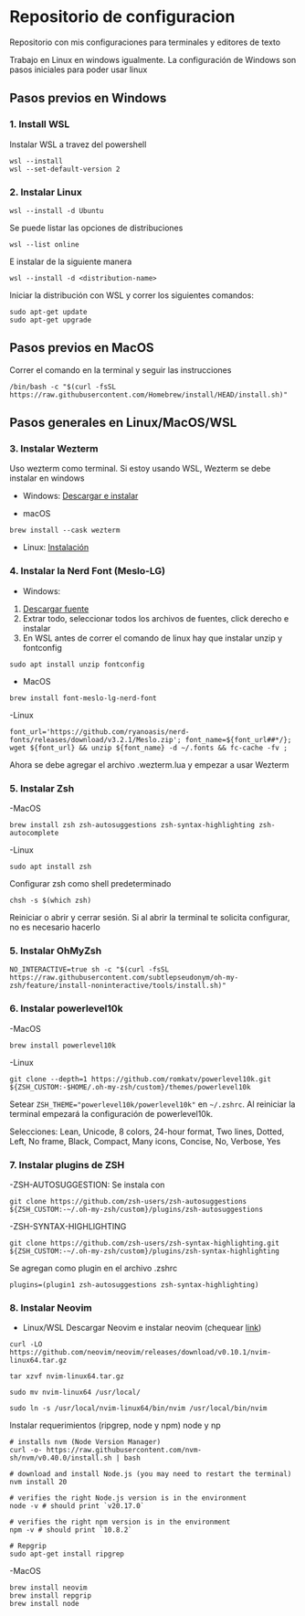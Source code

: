 # Repositorio de configuracion

Repositorio con mis configuraciones para terminales y editores de texto

Trabajo en Linux en windows igualmente. La configuración de Windows son pasos
iniciales para poder usar linux

## Pasos previos en Windows

### 1. Install WSL

Instalar WSL a travez del powershell

```
wsl --install
wsl --set-default-version 2
```

### 2. Instalar Linux

```
wsl --install -d Ubuntu
```

Se puede listar las opciones de distribuciones

```
wsl --list online
```

E instalar de la siguiente manera

```
wsl --install -d <distribution-name>
```

Iniciar la distribución con WSL y correr los siguientes comandos:

```
sudo apt-get update
sudo apt-get upgrade
```

## Pasos previos en MacOS

Correr el comando en la terminal y seguir las instrucciones

```
/bin/bash -c "$(curl -fsSL https://raw.githubusercontent.com/Homebrew/install/HEAD/install.sh)"
```


## Pasos generales en Linux/MacOS/WSL

### 3. Instalar Wezterm

Uso wezterm como terminal. Si estoy usando WSL, Wezterm se debe instalar en windows

- Windows: [Descargar e instalar](https://wezfurlong.org/wezterm/installation.html)

- macOS
```
brew install --cask wezterm
```
- Linux: [Instalación](https://wezfurlong.org/wezterm/install/linux.html)


### 4. Instalar la Nerd Font (Meslo-LG)

- Windows: 
1. [Descargar fuente](https://github.com/ryanoasis/nerd-fonts/releases/download/v3.2.1/Meslo.zip)
2. Extrar todo, seleccionar todos los archivos de fuentes, click derecho e instalar
3. En WSL antes de correr el comando de linux hay que instalar unzip y fontconfig

```
sudo apt install unzip fontconfig
```

- MacOS
```
brew install font-meslo-lg-nerd-font
```

-Linux
```
font_url='https://github.com/ryanoasis/nerd-fonts/releases/download/v3.2.1/Meslo.zip'; font_name=${font_url##*/}; wget ${font_url} && unzip ${font_name} -d ~/.fonts && fc-cache -fv ;
```

Ahora se debe agregar el archivo .wezterm.lua y empezar a usar Wezterm

### 5. Instalar Zsh

-MacOS
```
brew install zsh zsh-autosuggestions zsh-syntax-highlighting zsh-autocomplete
```
-Linux
```
sudo apt install zsh
```
Configurar zsh como shell predeterminado
```
chsh -s $(which zsh)
```

Reiniciar o abrir y cerrar sesión. Si al abrir la terminal te solicita configurar, no es necesario hacerlo

### 5. Instalar OhMyZsh

```
NO_INTERACTIVE=true sh -c "$(curl -fsSL https://raw.githubusercontent.com/subtlepseudonym/oh-my-zsh/feature/install-noninteractive/tools/install.sh)"
```

### 6. Instalar powerlevel10k
-MacOS
```
brew install powerlevel10k
```
-Linux
```
git clone --depth=1 https://github.com/romkatv/powerlevel10k.git ${ZSH_CUSTOM:-$HOME/.oh-my-zsh/custom}/themes/powerlevel10k
```
Setear `ZSH_THEME="powerlevel10k/powerlevel10k"` en `~/.zshrc`. Al reiniciar la terminal empezará la configuración de powerlevel10k.

Selecciones: Lean, Unicode, 8 colors, 24-hour format, Two lines, Dotted, Left, No frame, Black, Compact, Many icons, Concise, No, Verbose, Yes

### 7. Instalar plugins de ZSH

-ZSH-AUTOSUGGESTION: Se instala con
```
git clone https://github.com/zsh-users/zsh-autosuggestions ${ZSH_CUSTOM:-~/.oh-my-zsh/custom}/plugins/zsh-autosuggestions
```
-ZSH-SYNTAX-HIGHLIGHTING
```
git clone https://github.com/zsh-users/zsh-syntax-highlighting.git ${ZSH_CUSTOM:-~/.oh-my-zsh/custom}/plugins/zsh-syntax-highlighting
```
Se agregan como plugin en el archivo .zshrc
```
plugins=(plugin1 zsh-autosuggestions zsh-syntax-highlighting)
```

### 8. Instalar Neovim
- Linux/WSL
Descargar Neovim e instalar neovim (chequear [link](https://github.com/neovim/neovim/blob/master/INSTALL.md))
```
curl -LO https://github.com/neovim/neovim/releases/download/v0.10.1/nvim-linux64.tar.gz

tar xzvf nvim-linux64.tar.gz

sudo mv nvim-linux64 /usr/local/

sudo ln -s /usr/local/nvim-linux64/bin/nvim /usr/local/bin/nvim

```
Instalar requerimientos (ripgrep, node y npm)
node y  np
```
# installs nvm (Node Version Manager)
curl -o- https://raw.githubusercontent.com/nvm-sh/nvm/v0.40.0/install.sh | bash

# download and install Node.js (you may need to restart the terminal)
nvm install 20

# verifies the right Node.js version is in the environment
node -v # should print `v20.17.0`

# verifies the right npm version is in the environment
npm -v # should print `10.8.2`

# Repgrip
sudo apt-get install ripgrep
```
-MacOS
```
brew install neovim
brew install repgrip
brew install node
```
